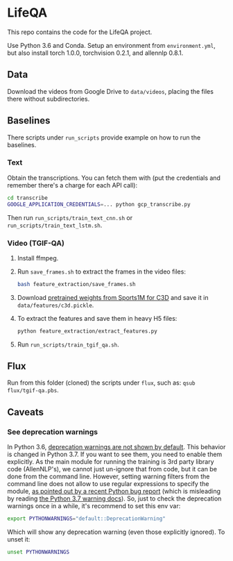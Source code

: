 # LifeQA

This repo contains the code for the LifeQA project.

Use Python 3.6 and Conda. Setup an environment from `environment.yml`, but also install torch 1.0.0, torchvision 0.2.1,
and allennlp 0.8.1.

## Data

Download the videos from Google Drive to `data/videos`, placing the files there without subdirectories.

## Baselines

There scripts under `run_scripts` provide example on how to run the baselines.

### Text

Obtain the transcriptions. You can fetch them with (put the credentials and remember there's a charge for each API
call):

```bash
cd transcribe
GOOGLE_APPLICATION_CREDENTIALS=... python gcp_transcribe.py
```

Then run `run_scripts/train_text_cnn.sh` or `run_scripts/train_text_lstm.sh`.

### Video (TGIF-QA)

1. Install ffmpeg.
2. Run `save_frames.sh` to extract the frames in the video files:

    ```bash
    bash feature_extraction/save_frames.sh
    ```

3. Download [pretrained weights from Sports1M for C3D](http://imagelab.ing.unimore.it/files/c3d_pytorch/c3d.pickle)
and save it in `data/features/c3d.pickle`.
4. To extract the features and save them in heavy H5 files:

    ```bash
    python feature_extraction/extract_features.py
    ``` 
5. Run `run_scripts/train_tgif_qa.sh`.

## Flux

Run from this folder (cloned) the scripts under `flux`, such as: `qsub flux/tgif-qa.pbs`.

## Caveats

### See deprecation warnings

In Python 3.6, [deprecation warnings are not shown by default](https://docs.python.org/3.6/library/warnings.html#warning-categories).
This behavior is changed in Python 3.7. If you want to see them, you need to enable them explicitly. As the main module
for running the training is 3rd party library code (AllenNLP's), we cannot just un-ignore that from code, but it can be
done from the command line. However, setting warning filters from the command line does not allow to use regular
expressions to specify the module, [as pointed out by a recent Python bug report](https://bugs.python.org/issue34624)
(which is misleading by reading [the Python 3.7 warning docs](https://docs.python.org/3.7/library/warnings.html#describing-warning-filters)).
So, just to check the deprecation warnings once in a while, it's recommend to set this env var:

```bash
export PYTHONWARNINGS="default::DeprecationWarning"
```

Which will show any deprecation warning (even those explicitly ignored). To unset it:

```bash
unset PYTHONWARNINGS
```

